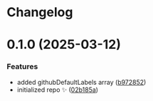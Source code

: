 # Changelog

# 0.1.0 (2025-03-12)

### Features

- added githubDefaultLabels array ([b972852](https://github.com/JoshuaKGoldberg/github-default-labels/commit/b9728528d9db57379b8e209cb99ff5a5609a0609))
- initialized repo ✨ ([02b185a](https://github.com/JoshuaKGoldberg/github-default-labels/commit/02b185af9781a803ccc85c01e82aaf635e5b12d9))
